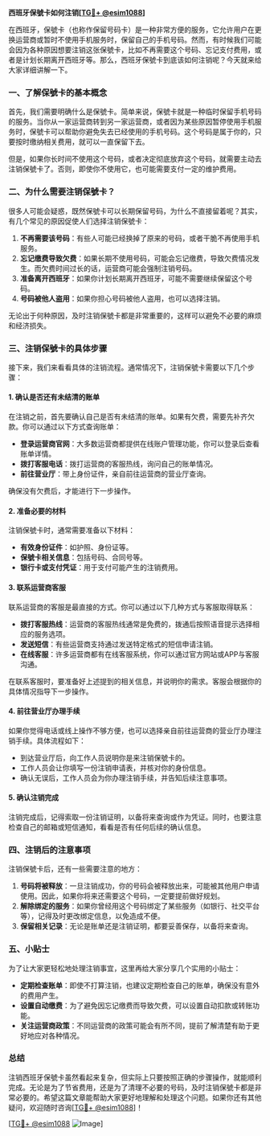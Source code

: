 **西班牙保號卡如何注销[[TG💪+ @esim1088](https://t.me/s/esim1088)]**

在西班牙，保號卡（也称作保留号码卡）是一种非常方便的服务，它允许用户在更换运营商或暂时不使用手机服务时，保留自己的手机号码。然而，有时候我们可能会因为各种原因想要注销这张保號卡，比如不再需要这个号码、忘记支付费用，或者是计划长期离开西班牙等。那么，西班牙保號卡到底该如何注销呢？今天就来给大家详细讲解一下。

### 一、了解保號卡的基本概念

首先，我们需要明确什么是保號卡。简单来说，保號卡就是一种临时保留手机号码的服务。当你从一家运营商转到另一家运营商，或者因为某些原因暂停使用手机服务时，保號卡可以帮助你避免失去已经使用的手机号码。这个号码是属于你的，只要按时缴纳相关费用，就可以一直保留下去。

但是，如果你长时间不使用这个号码，或者决定彻底放弃这个号码，就需要主动去注销保號卡了。否则，即使你不使用它，也可能需要支付一定的维护费用。

### 二、为什么需要注销保號卡？

很多人可能会疑惑，既然保號卡可以长期保留号码，为什么不直接留着呢？其实，有几个常见的原因促使人们选择注销保號卡：

1. **不再需要该号码**：有些人可能已经换掉了原来的号码，或者干脆不再使用手机服务。
2. **忘记缴费导致欠费**：如果长期不使用号码，可能会忘记缴费，导致欠费情况发生。而欠费时间过长的话，运营商可能会强制注销号码。
3. **准备离开西班牙**：如果你计划长期离开西班牙，可能不需要继续保留这个号码。
4. **号码被他人盗用**：如果你担心号码被他人盗用，也可以选择注销。

无论出于何种原因，及时注销保號卡都是非常重要的，这样可以避免不必要的麻烦和经济损失。

### 三、注销保號卡的具体步骤

接下来，我们来看看具体的注销流程。通常情况下，注销保號卡需要以下几个步骤：

#### 1. 确认是否还有未结清的账单

在注销之前，首先要确认自己是否有未结清的账单。如果有欠费，需要先补齐欠款。你可以通过以下方式查询账单：

- **登录运营商官网**：大多数运营商都提供在线账户管理功能，你可以登录后查看账单详情。
- **拨打客服电话**：拨打运营商的客服热线，询问自己的账单情况。
- **前往营业厅**：带上身份证件，亲自前往运营商的营业厅查询。

确保没有欠费后，才能进行下一步操作。

#### 2. 准备必要的材料

注销保號卡时，通常需要准备以下材料：

- **有效身份证件**：如护照、身份证等。
- **保號卡相关信息**：包括号码、合同号等。
- **银行卡或支付凭证**：用于支付可能产生的注销费用。

#### 3. 联系运营商客服

联系运营商的客服是最直接的方式。你可以通过以下几种方式与客服取得联系：

- **拨打客服热线**：运营商的客服热线通常是免费的，拨通后按照语音提示选择相应的服务选项。
- **发送短信**：有些运营商支持通过发送特定格式的短信申请注销。
- **在线客服**：许多运营商都有在线客服系统，你可以通过官方网站或APP与客服沟通。

在联系客服时，要准备好上述提到的相关信息，并说明你的需求。客服会根据你的具体情况指导下一步操作。

#### 4. 前往营业厅办理手续

如果你觉得电话或线上操作不够方便，也可以选择亲自前往运营商的营业厅办理注销手续。具体流程如下：

- 到达营业厅后，向工作人员说明你是来注销保號卡的。
- 工作人员会让你填写一份注销申请表，并核对你的身份信息。
- 确认无误后，工作人员会为你办理注销手续，并告知后续注意事项。

#### 5. 确认注销完成

注销完成后，记得索取一份注销证明，以备将来查询或作为凭证。同时，也要注意检查自己的邮箱或短信通知，看看是否有任何后续的确认信息。

### 四、注销后的注意事项

注销保號卡后，还有一些需要注意的地方：

1. **号码将被释放**：一旦注销成功，你的号码会被释放出来，可能被其他用户申请使用。因此，如果你将来还需要这个号码，一定要提前做好规划。
2. **解除绑定的服务**：如果你曾经用这个号码绑定了某些服务（如银行、社交平台等），记得及时更改绑定信息，以免造成不便。
3. **保留相关记录**：无论是账单还是注销证明，都要妥善保存，以备将来查询。

### 五、小贴士

为了让大家更轻松地处理注销事宜，这里再给大家分享几个实用的小贴士：

- **定期检查账单**：即使不打算注销，也建议定期检查自己的账单，确保没有意外的费用产生。
- **设置自动缴费**：为了避免因忘记缴费而导致欠费，可以设置自动扣款或转账功能。
- **关注运营商政策**：不同运营商的政策可能会有所不同，提前了解清楚有助于更好地应对各种情况。

### 总结

注销西班牙保號卡虽然看起来复杂，但实际上只要按照正确的步骤操作，就能顺利完成。无论是为了节省费用，还是为了清理不必要的号码，及时注销保號卡都是非常必要的。希望这篇文章能帮助大家更好地理解和处理这个问题。如果你还有其他疑问，欢迎随时咨询[[TG💪+ @esim1088](https://t.me/s/esim1088)]！

[[TG💪+ @esim1088](https://t.me/s/esim1088) ![Image](https://i.postimg.cc/4NQfJmqS/Snipaste-2025-05-13-00-14-12.png)]